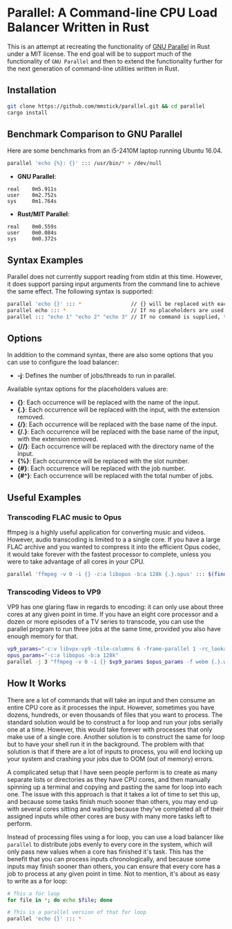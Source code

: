 # Parallel: A Command-line CPU Load Balancer Written in Rust
This is an attempt at recreating the functionality of [GNU Parallel](https://www.gnu.org/software/parallel/) in Rust under a MIT license. The end goal will be to support much of the functionality of `GNU Parallel` and then to extend the functionality further for the next generation of command-line utilities written in Rust.

## Installation

```sh
git clone https://github.com/mmstick/parallel.git && cd parallel
cargo install
```

## Benchmark Comparison to GNU Parallel

Here are some benchmarks from an i5-2410M laptop running Ubuntu 16.04.

```sh
parallel 'echo {%}: {}' ::: /usr/bin/* > /dev/null
```

- **GNU Parallel**:
```
real    0m5.911s
user    0m2.752s
sys     0m1.764s
```

- **Rust/MIT Parallel**:
```
real    0m0.559s
user    0m0.084s
sys     0m0.372s
```

## Syntax Examples
Parallel does not currently support reading from stdin at this time. However, it does support parsing input arguments
from the command line to achieve the same effect. The following syntax is supported:

```sh
parallel 'echo {}' ::: *                // {} will be replaced with each input found.
parallel echo ::: *                     // If no placeholders are used, it is automatically assumed.
parallel ::: "echo 1" "echo 2" "echo 3" // If no command is supplied, the input arguments become commands.
```

## Options

In addition to the command syntax, there are also some options that you can use to configure the load balancer:
- **-j**: Defines the number of jobs/threads to run in parallel.

Available syntax options for the placeholders values are:
- **{}**: Each occurrence will be replaced with the name of the input.
- **{.}**: Each occurrence will be replaced with the input, with the extension removed.
- **{/}**: Each occurrence will be replaced with the base name of the input.
- **{/.}**: Each occurrence will be replaced with the base name of the input, with the extension removed.
- **{//}**: Each occurrence will be replaced with the directory name of the input.
- **{%}**: Each occurrence will be replaced with the slot number.
- **{#}**: Each occurrence will be replaced with the job number.
- **{#^}**: Each occurrence will be replaced with the total number of jobs.

## Useful Examples

### Transcoding FLAC music to Opus
ffmpeg is a highly useful application for converting music and videos. However, audio transcoding is limited to a
a single core. If you have a large FLAC archive and you wanted to compress it into the efficient Opus codec, it would
take forever with the fastest processor to complete, unless you were to take advantage of all cores in your CPU.

```sh
parallel 'ffmpeg -v 0 -i {} -c:a libopus -b:a 128k {.}.opus' ::: $(find -type f -name '*.flac')
```

### Transcoding Videos to VP9
VP9 has one glaring flaw in regards to encoding: it can only use about three cores at any given point in time. If you
have an eight core processor and a dozen or more episodes of a TV series to transcode, you can use the parallel
program to run three jobs at the same time, provided you also have enough memory for that.

```sh
vp9_params="-c:v libvpx-vp9 -tile-columns 6 -frame-parallel 1 -rc_lookahead 25 -threads 4 -speed 1 -b:v 0 -crf 18"
opus_params="-c:a libopus -b:a 128k"
parallel -j 3 "ffmpeg -v 0 -i {} $vp9_params $opus_params -f webm {.}.webm" ::: $(find -type f -name '*.mkv')
```

## How It Works

There are a lot of commands that will take an input and then consume an entire CPU core as it processes the input.
However, sometimes you have dozens, hundreds, or even thousands of files that you want to process.  The standard
solution would be to construct a for loop and run your jobs serially one at a time.  However, this would take forever
with processes that only make use of a single core.  Another solution is to construct the same for loop but to have
your shell run it in the background.  The problem with that solution is that if there are a lot of inputs to process,
you will end locking up your system and crashing your jobs due to OOM (out of memory) errors.

A complicated setup that I have seen people perform is to create as many separate lists or directories as they have CPU
cores, and then manually spinning up a terminal and copying and pasting the same for loop into each one.  The issue with
this approach is that it takes a lot of time to set this up, and because some tasks finish much sooner than others, you
may end up with several cores sitting and waiting because they've completed all of their assigned inputs while other
cores are busy with many more tasks left to perform.

Instead of processing files using a for loop, you can use a load balancer like `parallel` to distribute jobs evenly
to every core in the system, which will only pass new values when a core has finished it's task.  This has the benefit
that you can process inputs chronologically, and because some inputs may finish sooner than others, you can ensure
that every core has a job to process at any given point in time.  Not to mention, it's about as easy to write as a
for loop:

```sh
# This a for loop
for file in *; do echo $file; done

# This is a parallel version of that for loop
parallel 'echo {}' ::: *
```

